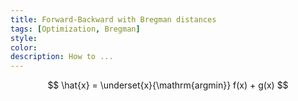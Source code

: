 ```yaml
---
title: Forward-Backward with Bregman distances
tags: [Optimization, Bregman]
style: 
color: 
description: How to ...
---
```


$$ \hat{x} = \underset{x}{\mathrm{argmin}} f(x) + g(x) $$